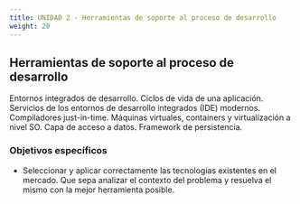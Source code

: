 ```yaml
---
title: UNIDAD 2 - Herramientas de soporte al proceso de desarrollo
weight: 20
---
```


## Herramientas de soporte al proceso de desarrollo

Entornos integrados de desarrollo. Ciclos de vida de una aplicación. Servicios de los entornos de desarrollo integrados (IDE) modernos. Compiladores just-in-time. Máquinas virtuales, containers y virtualización a nivel SO. Capa de acceso a datos. Framework de persistencia.

### Objetivos específicos

- Seleccionar y aplicar correctamente las tecnologías existentes en el mercado. Que sepa analizar el contexto del problema y resuelva el mismo con la mejor herramienta posible.
